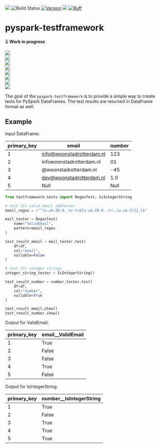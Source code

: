 ![](https://img.shields.io/pypi/pyversions/pyspark-testframework)
![Build Status](https://github.com/woonstadrotterdam/pyspark-testframework/actions/workflows/cicd.yml/badge.svg)
[![Version](https://img.shields.io/pypi/v/pyspark-testframework)](https://pypi.org/project/pyspark-testframework/)
![](https://img.shields.io/github/license/woonstadrotterdam/pyspark-testframework)
[![Ruff](https://img.shields.io/endpoint?url=https://raw.githubusercontent.com/astral-sh/ruff/main/assets/badge/v2.json)](https://github.com/astral-sh/ruff)

# pyspark-testframework

⏳ **Work in progress**

![](https://progress-bar.dev/100/?title=RegexTest&width=120)  
![](https://progress-bar.dev/100/?title=IsIntegerString&width=83)  
![](https://progress-bar.dev/100/?title=ValidNumericRange&width=72)  
![](https://progress-bar.dev/50/?title=ValidEmail&width=113)  
![](https://progress-bar.dev/0/?title=ContainsValue&width=95)  
![](https://progress-bar.dev/0/?title=ValidCategory&width=95)  
![](https://progress-bar.dev/0/?title=CorrectValue&width=102)  
![](<https://progress-bar.dev/0/?title=(...)&width=145>)

The goal of the `pyspark-testframework` is to provide a simple way to create tests for PySpark DataFrames. The test results are returned in DataFrame format as well.

## Example

Input DataFrame:

| primary_key | email                     | number |
| ----------- | ------------------------- | ------ |
| 1           | info@woonstadrotterdam.nl | 123    |
| 2           | infowoonstadrotterdam.nl  | 01     |
| 3           | @woonstadrotterdam.nl     | -45    |
| 4           | dev@woonstadrotterdam.nl  | 1.0    |
| 5           | Null                      | Null   |

```python
from testframework.tests import RegexTest, IsIntegerString

# test for valid email addresses
email_regex = r"^[a-zA-Z0-9._%+-]+@[a-zA-Z0-9.-]+\.[a-zA-Z]{2,}$"

mail_tester = RegexTest(
    name="ValidEmail",
    pattern=email_regex
)

test_result_email = mail_tester.test(
    df=df,
    col="email",
    nullable=False
)

# test for integer strings
integer_string_tester = IsIntegerString()

test_result_number = number_tester.test(
    df=df,
    col="number",
    nullable=True
)

test_result_email.show()
test_result_number.show()
```

Output for ValidEmail:

| primary_key | email\_\_ValidEmail |
| ----------- | ------------------- |
| 1           | True                |
| 2           | False               |
| 3           | False               |
| 4           | True                |
| 5           | False               |

Output for IsIntegerString:

| primary_key | number\_\_IsIntegerString |
| ----------- | ------------------------- |
| 1           | True                      |
| 2           | False                     |
| 3           | True                      |
| 4           | True                      |
| 5           | True                      |
